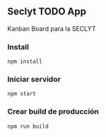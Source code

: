 
## Seclyt TODO App

Kanban Board para la SECLYT

### Install

`npm install`

###  Iniciar servidor

`npm start`

### Crear build de producción

`npm run build`